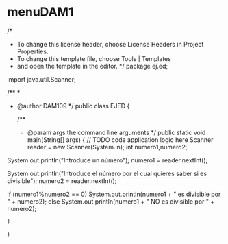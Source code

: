 # menuDAM1
/*
 * To change this license header, choose License Headers in Project Properties.
 * To change this template file, choose Tools | Templates
 * and open the template in the editor.
 */
package ej.ed;

import java.util.Scanner;

/**
 *
 * @author DAM109
 */
public class EJED {

    /**
     * @param args the command line arguments
     */
    public static void main(String[] args) {
        // TODO code application logic here
    Scanner reader = new Scanner(System.in);
int numero1,numero2;

System.out.println("Introduce un número");
numero1 = reader.nextInt();
		
System.out.println("Introduce el número por el cual quieres saber si es divisible");
numero2 = reader.nextInt();

if (numero1%numero2 == 0)
  System.out.println(numero1 + " es divisible por " + numero2);
else
  System.out.println(numero1 + " NO es divisible por " + numero2);
    
    }
    
}

